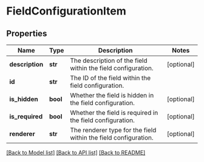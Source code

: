 # FieldConfigurationItem

## Properties
Name | Type | Description | Notes
------------ | ------------- | ------------- | -------------
**description** | **str** | The description of the field within the field configuration. | [optional] 
**id** | **str** | The ID of the field within the field configuration. | 
**is_hidden** | **bool** | Whether the field is hidden in the field configuration. | [optional] 
**is_required** | **bool** | Whether the field is required in the field configuration. | [optional] 
**renderer** | **str** | The renderer type for the field within the field configuration. | [optional] 

[[Back to Model list]](../README.md#documentation-for-models) [[Back to API list]](../README.md#documentation-for-api-endpoints) [[Back to README]](../README.md)


